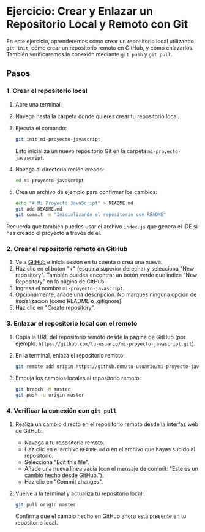 # Ejercicio: Crear y Enlazar un Repositorio Local y Remoto con Git

En este ejercicio, aprenderemos cómo crear un repositorio local utilizando `git init`, cómo crear un repositorio remoto en GitHub, y cómo enlazarlos. También verificaremos la conexión mediante `git push` y `git pull`.

## Pasos

### 1. Crear el repositorio local
1. Abre una terminal.
2. Navega hasta la carpeta donde quieres crear tu repositorio local.
3. Ejecuta el comando:
   ```bash
   git init mi-proyecto-javascript
   ```
   Esto inicializa un nuevo repositorio Git en la carpeta `mi-proyecto-javascript`.

4. Navega al directorio recién creado:
   ```bash
   cd mi-proyecto-javascript
   ```

5. Crea un archivo de ejemplo para confirmar los cambios:
   ```bash
   echo "# Mi Proyecto JavaScript" > README.md
   git add README.md
   git commit -m "Inicializando el repositorio con README"
   ```
   
Recuerda que también puedes usar el archivo `index.js` que genera el IDE si has creado el proyecto a través de él.

### 2. Crear el repositorio remoto en GitHub
1. Ve a [GitHub](https://github.com) e inicia sesión en tu cuenta o crea una nueva.
2. Haz clic en el botón "+" (esquina superior derecha) y selecciona "New repository". También puedes encontrar un botón verde que indica "New Repository" en la página de GitHub.
3. Ingresa el nombre `mi-proyecto-javascript`.
4. Opcionalmente, añade una descripción. No marques ninguna opción de inicialización (como README o .gitignore).
5. Haz clic en "Create repository".

### 3. Enlazar el repositorio local con el remoto
1. Copia la URL del repositorio remoto desde la página de GitHub (por ejemplo: `https://github.com/tu-usuario/mi-proyecto-javascript.git`).
2. En la terminal, enlaza el repositorio remoto:
   ```bash
   git remote add origin https://github.com/tu-usuario/mi-proyecto-javascript.git
   ```

3. Empuja los cambios locales al repositorio remoto:
   ```bash
   git branch -M master
   git push -u origin master
   ```

### 4. Verificar la conexión con `git pull`
1. Realiza un cambio directo en el repositorio remoto desde la interfaz web de GitHub:
    - Navega a tu repositorio remoto.
    - Haz clic en el archivo `README.md` o en el archivo que hayas subido al repositorio.
    - Selecciona "Edit this file".
    - Añade una nueva línea vacia (con el mensaje de commit: "Este es un cambio hecho desde GitHub.").
    - Haz clic en "Commit changes".

2. Vuelve a la terminal y actualiza tu repositorio local:
   ```bash
   git pull origin master
   ```
   Confirma que el cambio hecho en GitHub ahora está presente en tu repositorio local.
